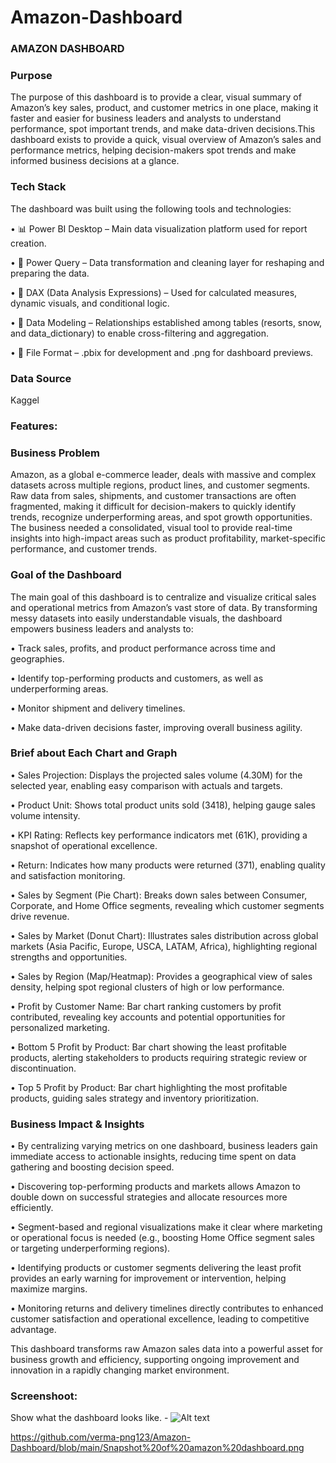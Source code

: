 # Amazon-Dashboard
### AMAZON DASHBOARD

### Purpose 

The purpose of this dashboard is to provide a clear, visual summary of Amazon’s key sales, product, and customer metrics in one place, making it faster and easier for business leaders and analysts to understand performance, spot important trends, and make data-driven decisions.This dashboard exists to provide a quick, visual overview of Amazon’s sales and performance metrics, helping decision-makers spot trends and make informed business decisions at a glance.​

### Tech Stack

The dashboard was built using the following tools and technologies:

• 📊 Power BI Desktop – Main data visualization platform used for report creation.

• 📂 Power Query – Data transformation and cleaning layer for reshaping and preparing the data.

• 🧠 DAX (Data Analysis Expressions) – Used for calculated measures, dynamic visuals, and conditional logic.

• 📝 Data Modeling – Relationships established among tables (resorts, snow, and data_dictionary) to enable cross-filtering and aggregation.

• 📁 File Format – .pbix for development and .png for dashboard previews.

### Data Source

Kaggel

### Features:

### Business Problem

Amazon, as a global e-commerce leader, deals with massive and complex datasets across multiple regions, product lines, and customer segments. Raw data from sales, shipments, and customer transactions are often fragmented, making it difficult for decision-makers to quickly identify trends, recognize underperforming areas, and spot growth opportunities. The business needed a consolidated, visual tool to provide real-time insights into high-impact areas such as product profitability, market-specific performance, and customer trends.

### Goal of the Dashboard

The main goal of this dashboard is to centralize and visualize critical sales and operational metrics from Amazon’s vast store of data. By transforming messy datasets into easily understandable visuals, the dashboard empowers business leaders and analysts to:

• Track sales, profits, and product performance across time and geographies.

• Identify top-performing products and customers, as well as underperforming areas.

• Monitor shipment and delivery timelines.

• Make data-driven decisions faster, improving overall business agility.

### Brief about Each Chart and Graph

• Sales Projection: Displays the projected sales volume (4.30M) for the selected year, enabling easy comparison with actuals and targets.

• Product Unit: Shows total product units sold (3418), helping gauge sales volume intensity.

• KPI Rating: Reflects key performance indicators met (61K), providing a snapshot of operational excellence.

• Return: Indicates how many products were returned (371), enabling quality and satisfaction monitoring.

• Sales by Segment (Pie Chart): Breaks down sales between Consumer, Corporate, and Home Office segments, revealing which customer segments drive revenue.

• Sales by Market (Donut Chart): Illustrates sales distribution across global markets (Asia Pacific, Europe, USCA, LATAM, Africa), highlighting regional strengths and opportunities.

• Sales by Region (Map/Heatmap): Provides a geographical view of sales density, helping spot regional clusters of high or low performance.

• Profit by Customer Name: Bar chart ranking customers by profit contributed, revealing key accounts and potential opportunities for personalized marketing.

• Bottom 5 Profit by Product: Bar chart showing the least profitable products, alerting stakeholders to products requiring strategic review or discontinuation.

• Top 5 Profit by Product: Bar chart highlighting the most profitable products, guiding sales strategy and inventory prioritization.

### Business Impact & Insights

• By centralizing varying metrics on one dashboard, business leaders gain immediate access to actionable insights, reducing time spent on data gathering and boosting decision speed.

• Discovering top-performing products and markets allows Amazon to double down on successful strategies and allocate resources more efficiently.

• Segment-based and regional visualizations make it clear where marketing or operational focus is needed (e.g., boosting Home Office segment sales or targeting underperforming regions).

• Identifying products or customer segments delivering the least profit provides an early warning for improvement or intervention, helping maximize margins.

• Monitoring returns and delivery timelines directly contributes to enhanced customer satisfaction and operational excellence, leading to competitive advantage.

This dashboard transforms raw Amazon sales data into a powerful asset for business growth and efficiency, supporting ongoing improvement and innovation in a rapidly changing market environment.

### Screenshoot:
Show what the dashboard looks like. - ![Alt text](https://github.com/username/repo/assets/image.png)

https://github.com/verma-png123/Amazon-Dashboard/blob/main/Snapshot%20of%20amazon%20dashboard.png
